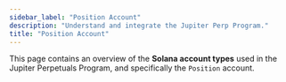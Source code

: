 ```yaml
---
sidebar_label: "Position Account"
description: "Understand and integrate the Jupiter Perp Program."
title: "Position Account"
---
```


<head>
    <title>Position Account</title>
    <meta name="twitter:card" content="summary" />
</head>

This page contains an overview of the **Solana account types** used in the Jupiter Perpetuals Program, and specifically the `Position` account.